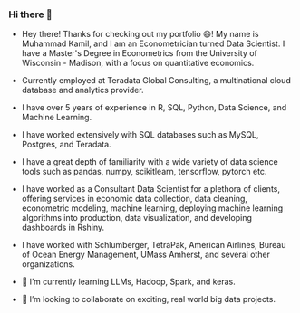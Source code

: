 ### Hi there 👋

<!--
**mkamil918/mkamil918** is a ✨ _special_ ✨ repository because its `README.md` (this file) appears on your GitHub profile.
-->


- Hey there! Thanks for checking out my portfolio 😄! My name is Muhammad Kamil, and I am an Econometrician turned Data Scientist. I have a Master's Degree in Econometrics from the University of Wisconsin - Madison, with a focus on quantitative economics.
- Currently employed at Teradata Global Consulting, a multinational cloud database and analytics provider. 
- I have over 5 years of experience in R, SQL, Python, Data Science, and Machine Learning.
- I have worked extensively with SQL databases such as MySQL, Postgres, and Teradata.
- I have a great depth of familiarity with a wide variety of data science tools such as  pandas, numpy, scikitlearn, tensorflow, pytorch etc.
- I have worked as a Consultant Data Scientist for a plethora of clients, offering services in economic data collection, data cleaning, econometric modeling, machine learning, deploying machine learning algorithms into production, data visualization, and developing dashboards in Rshiny. 
- I have worked with Schlumberger, TetraPak, American Airlines, Bureau of Ocean Energy Management, UMass Amherst, and several other organizations.
 
- 🌱 I’m currently learning LLMs, Hadoop, Spark, and keras. 
- 👯 I’m looking to collaborate on exciting, real world big data projects.

